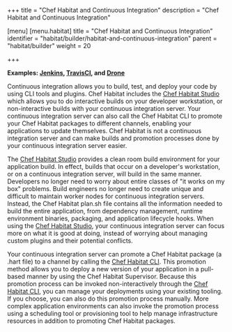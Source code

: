 +++
title = "Chef Habitat and Continuous Integration"
description = "Chef Habitat and Continuous Integration"

[menu]
  [menu.habitat]
    title = "Chef Habitat and Continuous Integration"
    identifier = "habitat/builder/habitat-and-continuous-integration"
    parent = "habitat/builder"
    weight = 20

+++

**Examples: [Jenkins](https://jenkins.io/), [TravisCI](https://travis-ci.org/), and [Drone](https://drone.io/)**

Continuous integration allows you to build, test, and deploy your code by using CLI tools and plugins. Chef Habitat includes the [Chef Habitat Studio](https://www.habitat.sh/docs/developing-packages/#plan-builds) which allows you to do interactive builds on your developer workstation, or non-interactive builds with your continuous integration server. Your continuous integration server can also call the Chef Habitat CLI to promote your Chef Habitat packages to different channels, enabling your applications to update themselves. Chef Habitat is not a continuous integration server and can make builds and promotion processes done by your continuous integration server easier.

The [Chef Habitat Studio](https://www.habitat.sh/docs/developing-packages/#plan-builds) provides a clean room build environment for your application build. In effect, builds that occur on a developer's workstation, or on a continuous integration server, will build in the same manner. Developers no longer need to worry about entire classes of "it works on my box" problems. Build engineers no longer need to create unique and difficult to maintain worker nodes for continuous integration servers. Instead, the Chef Habitat plan.sh file contains all the information needed to build the entire application, from dependency management, runtime environment binaries, packaging, and application lifecycle hooks. When using the [Chef Habitat Studio](https://www.habitat.sh/docs/developing-packages/#plan-builds), your continuous integration server can focus more on what it is good at doing, instead of worrying about managing custom plugins and their potential conflicts.

Your continuous integration server can promote a Chef Habitat package (a .hart file) to a channel by calling the [Chef Habitat CLI](https://www.habitat.sh/docs/install-habitat/#install-habitat). This promotion method allows you to deploy a new version of your application in a pull-based manner by using the Chef Habitat Supervisor. Because this promotion process can be invoked non-interactively through the [Chef Habitat CLI](https://www.habitat.sh/docs/install-habitat/#install-habitat), you can manage your deployments using your existing tooling. If you choose, you can also do this promotion process manually. More complex application environments can also invoke the promotion process using a scheduling tool or provisioning tool to help manage infrastructure resources in addition to promoting Chef Habitat packages.

